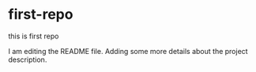 # first-repo
this is first repo

I am editing the README file. Adding some more details about the project description.
